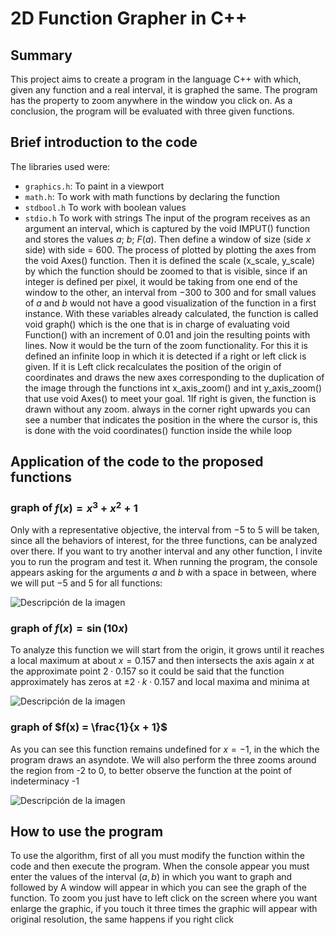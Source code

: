 # 2D Function Grapher in C++

## Summary
This project aims to create a program in the language
C++ with which, given any function and a real interval, it is graphed
the same. The program has the property to zoom anywhere in
the window you click on. As a conclusion, the program will be evaluated with
three given functions.

## Brief introduction to the code

The libraries used were:
- `graphics.h`: To paint in a viewport
- `math.h`: To work with math functions by declaring the function
- `stdbool.h` To work with boolean values
- `stdio.h` To work with strings
The input of the program receives as an argument an interval, which is captured by the void IMPUT() function and stores the values $a$; $b$; $F(a)$. Then define a
window of size (side $x$ side) with side = 600. The process of
plotted by plotting the axes from the void Axes() function. Then it is defined
the scale (x_scale, y_scale) by which the function should be zoomed to
that is visible, since if an integer is defined per pixel, it would be taking
from one end of the window to the other, an interval from −300 to 300 and for
small values of $a$ and $b$ would not have a good visualization of the function in
a first instance. With these variables already calculated, the function is called
void graph() which is the one that is in charge of evaluating void Function() with
an increment of 0.01 and join the resulting points with lines.
Now it would be the turn of the zoom functionality. For this it is defined
an infinite loop in which it is detected if a right or left click is given. If it is
Left click recalculates the position of the origin of coordinates and draws
the new axes corresponding to the duplication of the image through the functions int x_axis_zoom() and int y_axis_zoom() that use void Axes() to
meet your goal.
1If right is given, the function is drawn without any zoom. always in the corner
right upwards you can see a number that indicates the position in the
where the cursor is, this is done with the void coordinates() function inside the
while loop

## Application of the code to the proposed functions

### graph of $f(x) = x^3 + x^2 + 1$

Only with a representative objective, the interval from −5 to 5 will be taken, since all the behaviors of interest, for the three functions, can be analyzed
over there. If you want to try another interval and any other function, I invite you to
run the program and test it.
When running the program, the console appears asking for the arguments $a$ and $b$ with
a space in between, where we will put −5 and 5 for all functions:

<image
  src="/Graphics/1.png"
  alt="Descripción de la imagen"
  caption="Leyenda de la imagen">
  
 ### graph of $f(x) = \sin(10x)$
  
 To analyze this function we will start from the origin, it grows until it reaches a
  local maximum at about $x = 0.157$ and then intersects the axis again
  $x$ at the approximate point $2 \cdot 0.157$ so it could be said that the function
  approximately has zeros at $\pm2 \cdot k \cdot 0.157$ and local maxima and minima at
  
 <image
  src="/Graphics/1a.png"
  alt="Descripción de la imagen"
  caption="Leyenda de la imagen">
  
### graph of $f(x) = \frac{1}{x + 1}$
   
   As you can see this function remains undefined for $x = -1$, in the which the program draws an asyndote. We will also perform the three zooms around the region from -2 to 0, to better observe the function at the point of indeterminacy -1
   
  <image
  src="/Graphics/1b.png"
  alt="Descripción de la imagen"
  caption="Leyenda de la imagen">
  
 ## How to use the program
    
To use the algorithm, first of all you must modify the function within the code and then execute the program. When the console appear you must enter the values of the interval $(a, b)$ in which you want to graph and followed by A window will appear in which you can see the graph of the function. To zoom you just have to left click on the screen where you want enlarge the graphic, if you touch it three times the graphic will appear with original resolution, the same happens if you right click
    
